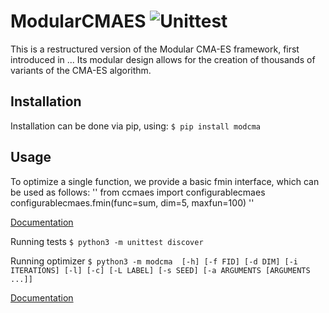 # ModularCMAES ![Unittest](https://github.com/IOHprofiler/ModularCMAES/workflows/Unittest/badge.svg)

This is a restructured version of the Modular CMA-ES framework, first introduced in ...
Its modular design allows for the creation of thousands of variants of the CMA-ES algorithm.

## Installation
Installation can be done via pip, using:
`$ pip install modcma`

## Usage
To optimize a single function, we provide a basic fmin interface, which can be used as follows:
''
from ccmaes import configurablecmaes
configurablecmaes.fmin(func=sum, dim=5, maxfun=100)
''

[Documentation](https://ccmaes.readthedocs.io/)

Running tests
`$ python3 -m unittest discover`

Running optimizer
`$ python3 -m modcma  [-h] [-f FID] [-d DIM] [-i ITERATIONS] [-l] [-c] [-L LABEL]
                   [-s SEED] [-a ARGUMENTS [ARGUMENTS ...]]`


[Documentation](https://modcma.readthedocs.io/)

